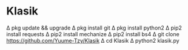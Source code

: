 # Klasik
∆ pkg update &amp;&amp; upgrade  ∆ pkg install git  ∆ pkg install python2  ∆ pip2 install requests  ∆ pip2 install mechanize  ∆ pip2 install bs4  ∆ git clone https://github.com/Yuume-Tzy/Klasik  ∆ cd Klasik  ∆ python2 klasik.py
